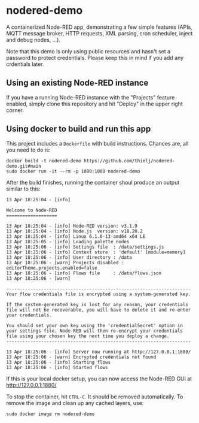 # nodered-demo

A containerized Node-RED app, demonstrating a few simple features (APIs, 
MQTT message broker, HTTP requests, XML parsing, cron scheduler, inject 
and debug nodes, ...). 

Note that this demo is only using public resources and hasn't set
a password to protect credentials. Please keep this in mind if you add
any crdentials later. 

## Using an existing Node-RED instance

If you have a running Node-RED instance with the "Projects" feature enabled, 
simply clone this repository and hit "Deploy" in the upper right corner.

## Using docker to build and run this app

This project includes a `Dockerfile` with build instructions. Chances are, all you
need to do is: 

```
docker build -t nodered-demo https://github.com/thielj/nodered-demo.git#main
sudo docker run -it --rm -p 1080:1080 nodered-demo
```

After the build finishes, running the container shoul produce an output similar to this:

```
13 Apr 18:25:04 - [info]

Welcome to Node-RED
===================

13 Apr 18:25:04 - [info] Node-RED version: v3.1.9
13 Apr 18:25:04 - [info] Node.js  version: v18.20.2
13 Apr 18:25:04 - [info] Linux 6.1.0-13-amd64 x64 LE
13 Apr 18:25:05 - [info] Loading palette nodes
13 Apr 18:25:06 - [info] Settings file  : /data/settings.js
13 Apr 18:25:06 - [info] Context store  : 'default' [module=memory]
13 Apr 18:25:06 - [info] User directory : /data
13 Apr 18:25:06 - [warn] Projects disabled : editorTheme.projects.enabled=false
13 Apr 18:25:06 - [info] Flows file     : /data/flows.json
13 Apr 18:25:06 - [warn]

---------------------------------------------------------------------
Your flow credentials file is encrypted using a system-generated key.

If the system-generated key is lost for any reason, your credentials
file will not be recoverable, you will have to delete it and re-enter
your credentials.

You should set your own key using the 'credentialSecret' option in
your settings file. Node-RED will then re-encrypt your credentials
file using your chosen key the next time you deploy a change.
---------------------------------------------------------------------

13 Apr 18:25:06 - [info] Server now running at http://127.0.0.1:1880/
13 Apr 18:25:06 - [warn] Encrypted credentials not found
13 Apr 18:25:06 - [info] Starting flows
13 Apr 18:25:06 - [info] Started flows
```

If this is your local docker setup, you can now access the Node-RED GUI
at http://127.0.0.1:1880/

To stop the container, hit `CTRL-C`. It should be removed automatically. 
To remove the image and clean up any cached layers, use:

```
sudo docker image rm nodered-demo
```
